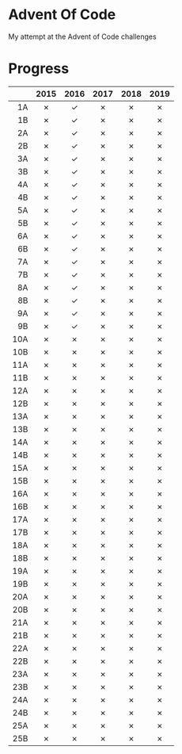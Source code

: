 # Advent Of Code
My attempt at the Advent of Code challenges

# Progress

|    |2015 |2016 |2017 |2018 |2019 |
|---:|:---:|:---:|:---:|:---:|:---:|
|1A  |✗    |✓    |✗    |✗    |✗    |
|1B  |✗    |✓    |✗    |✗    |✗    |
|2A  |✗    |✓    |✗    |✗    |✗    |
|2B  |✗    |✓    |✗    |✗    |✗    |
|3A  |✗    |✓    |✗    |✗    |✗    |
|3B  |✗    |✓    |✗    |✗    |✗    |
|4A  |✗    |✓    |✗    |✗    |✗    |
|4B  |✗    |✓    |✗    |✗    |✗    |
|5A  |✗    |✓    |✗    |✗    |✗    |
|5B  |✗    |✓    |✗    |✗    |✗    |
|6A  |✗    |✓    |✗    |✗    |✗    |
|6B  |✗    |✓    |✗    |✗    |✗    |
|7A  |✗    |✓    |✗    |✗    |✗    |
|7B  |✗    |✓    |✗    |✗    |✗    |
|8A  |✗    |✓    |✗    |✗    |✗    |
|8B  |✗    |✓    |✗    |✗    |✗    |
|9A  |✗    |✓    |✗    |✗    |✗    |
|9B  |✗    |✓    |✗    |✗    |✗    |
|10A  |✗    |✗    |✗    |✗    |✗    |
|10B  |✗    |✗    |✗    |✗    |✗    |
|11A  |✗    |✗    |✗    |✗    |✗    |
|11B  |✗    |✗    |✗    |✗    |✗    |
|12A  |✗    |✗    |✗    |✗    |✗    |
|12B  |✗    |✗    |✗    |✗    |✗    |
|13A  |✗    |✗    |✗    |✗    |✗    |
|13B  |✗    |✗    |✗    |✗    |✗    |
|14A  |✗    |✗    |✗    |✗    |✗    |
|14B  |✗    |✗    |✗    |✗    |✗    |
|15A  |✗    |✗    |✗    |✗    |✗    |
|15B  |✗    |✗    |✗    |✗    |✗    |
|16A  |✗    |✗    |✗    |✗    |✗    |
|16B  |✗    |✗    |✗    |✗    |✗    |
|17A  |✗    |✗    |✗    |✗    |✗    |
|17B  |✗    |✗    |✗    |✗    |✗    |
|18A  |✗    |✗    |✗    |✗    |✗    |
|18B  |✗    |✗    |✗    |✗    |✗    |
|19A  |✗    |✗    |✗    |✗    |✗    |
|19B  |✗    |✗    |✗    |✗    |✗    |
|20A  |✗    |✗    |✗    |✗    |✗    |
|20B  |✗    |✗    |✗    |✗    |✗    |
|21A  |✗    |✗    |✗    |✗    |✗    |
|21B  |✗    |✗    |✗    |✗    |✗    |
|22A  |✗    |✗    |✗    |✗    |✗    |
|22B  |✗    |✗    |✗    |✗    |✗    |
|23A  |✗    |✗    |✗    |✗    |✗    |
|23B  |✗    |✗    |✗    |✗    |✗    |
|24A  |✗    |✗    |✗    |✗    |✗    |
|24B  |✗    |✗    |✗    |✗    |✗    |
|25A  |✗    |✗    |✗    |✗    |✗    |
|25B  |✗    |✗    |✗    |✗    |✗    |

